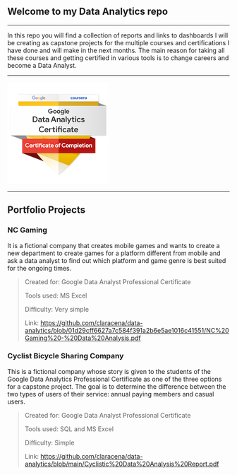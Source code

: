 ## Welcome to my Data Analytics repo
---

In this repo you will find a collection of reports and links to dashboards I will be creating as capstone projects for the multiple courses and certifications I have done and will make in the next months. The main reason for taking all these courses and getting certified in various tools is to change careers and become a Data Analyst.

---

![alt text](https://github.com/claracena/data-analytics/blob/main/google-data-analytics-badge-230x230.png "Google Data Analytics Badge")

---

## Portfolio Projects

### NC Gaming
It is a fictional company that creates mobile games and wants to create a new department to create games for a platform different from mobile and ask a data analyst to find out which platform and game genre is best suited for the ongoing times.


> Created for: Google Data Analyst Professional Certificate
> 
> Tools used: MS Excel
> 
> Difficulty: Very simple
> 
> Link: https://github.com/claracena/data-analytics/blob/01d29cff6627a7c584f391a2b6e5ae1016c41551/NC%20Gaming%20-%20Data%20Analysis.pdf

### Cyclist Bicycle Sharing Company
This is a fictional company whose story is given to the students of the Google Data Analytics Professional Certificate as one of the three options for a capstone project. The goal is to determine the difference between the two types of users of their service: annual paying members and casual users.

> Created for: Google Data Analyst Professional Certificate
> 
> Tools used: SQL and MS Excel
> 
> Difficulty: Simple
> 
> Link: https://github.com/claracena/data-analytics/blob/main/Cyclistic%20Data%20Analysis%20Report.pdf

